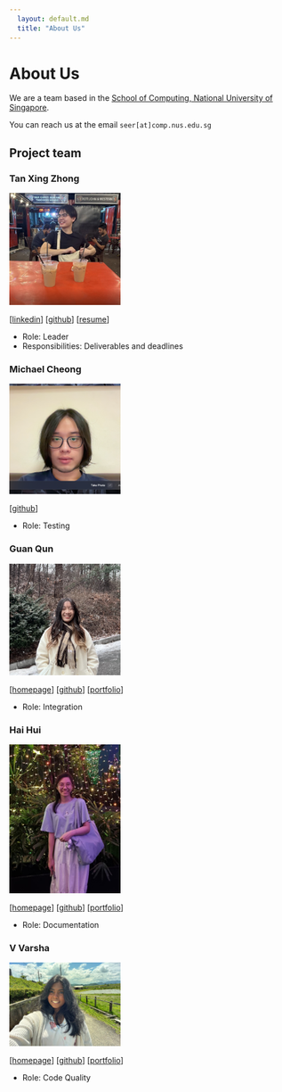 ```yaml
---
  layout: default.md
  title: "About Us"
---
```


# About Us

We are a team based in the [School of Computing, National University of Singapore](http://www.comp.nus.edu.sg).

You can reach us at the email `seer[at]comp.nus.edu.sg`

## Project team

### Tan Xing Zhong

<img src="images/tanxingzhong.png" width="200px">

[[linkedin](https://www.linkedin.com/in/tan-xing-zhong-677492346/edit/forms/skills/new/?profileFormEntryPoint=PROFILE_SECTION)]
[[github](https://github.com/TanXingZhong)]
[[resume](https://drive.google.com/file/d/1WZkiFqrl-ZK3FwXPm555aZXWv69SyzfE/view?usp=sharing)]

* Role: Leader
* Responsibilities: Deliverables and deadlines

### Michael Cheong

<img src="images/michael.png" width="200px">

[[github](https://github.com/Reshiro)]

* Role: Testing

### Guan Qun

<img src="images/monobeartae.png" width="200px">

[[homepage](https://www.linkedin.com/in/tan-guan-qun-0417751b3/)]
[[github](https://github.com/monobeartae)]
[[portfolio](team/johndoe.md)]

* Role: Integration

### Hai Hui

<img src="images/iuhiah.png" width="200px">

[[homepage](https://www.linkedin.com/in/hai-hui-lee-659160261/)]
[[github](https://github.com/iuhiah)]
[[portfolio](team/iuhiah.md)]

* Role: Documentation

### V Varsha

<img src="images/varsha13152.png" width="200px">

[[homepage](https://www.linkedin.com/in/varsha-v-561659214/)]
[[github](https://github.com/varsha13152)]
[[portfolio](team/varsha.md)]

* Role: Code Quality
